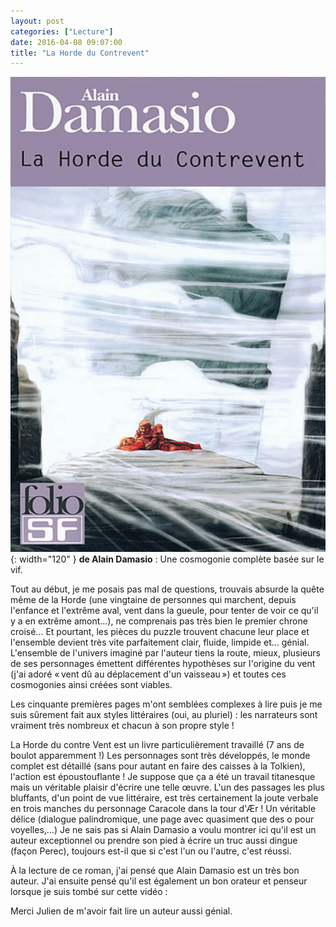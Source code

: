```yaml
---
layout: post
categories: ["Lecture"]
date: 2016-04-08 09:07:00
title: "La Horde du Contrevent"
---
```


![couverture](/assets/images/couv_lecture/horde_du_contrevent.webp){: width="120" } **de Alain Damasio** : Une
cosmogonie complète basée sur le vif.

Tout au début, je me posais pas mal de questions, trouvais absurde la
quête même de la Horde (une vingtaine de personnes qui marchent, depuis
l'enfance et l'extrême aval, vent dans la gueule, pour tenter de voir ce
qu'il y a en extrême amont…), ne comprenais pas très bien le premier
chrone croisé… Et pourtant, les pièces du puzzle trouvent chacune leur
place et l'ensemble devient très vite parfaitement clair, fluide,
limpide et… génial. L'ensemble de l'univers imaginé par l'auteur tiens
la route, mieux, plusieurs de ses personnages émettent différentes
hypothèses sur l'origine du vent (j'ai adoré « vent dû au déplacement
d'un vaisseau ») et toutes ces cosmogonies ainsi créées sont viables.

Les cinquante premières pages m'ont semblées complexes à lire puis je me
suis sûrement fait aux styles littéraires (oui, au pluriel) : les
narrateurs sont vraiment très nombreux et chacun à son propre style !

La Horde du contre Vent est un livre particulièrement travaillé (7 ans
de boulot apparemment !) Les personnages sont très développés, le monde
complet est détaillé (sans pour autant en faire des caisses à la
Tolkien), l'action est époustouflante ! Je suppose que ça a été un
travail titanesque mais un véritable plaisir d'écrire une telle œuvre.
L'un des passages les plus bluffants, d'un point de vue littéraire, est
très certainement la joute verbale en trois manches du personnage
Caracole dans la tour d'Ær ! Un véritable délice (dialogue
palindromique, une page avec quasiment que des o pour voyelles,…) Je
ne sais pas si Alain Damasio a voulu montrer ici qu'il est un auteur
exceptionnel ou prendre son pied à écrire un truc aussi dingue (façon
Perec), toujours est-il que si c'est l'un ou l'autre, c'est réussi.

À la lecture de ce roman, j'ai pensé que Alain Damasio est un très bon
auteur. J'ai ensuite pensé qu'il est également un bon orateur et penseur
lorsque je suis tombé sur cette vidéo :

Merci Julien de m'avoir fait lire un auteur aussi génial.


